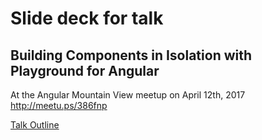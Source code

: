 # Slide deck for talk

## Building Components in Isolation with Playground for Angular 
At the Angular Mountain View meetup on April 12th, 2017
<http://meetu.ps/386fnp>

[Talk Outline](talk-outline.md)
